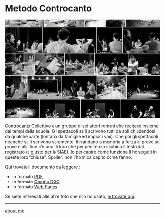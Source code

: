 # Metodo Controcanto    

[![](metodocontrocantocover0822.jpg)](https://cacioman.github.io/MetodoControcanto.pdf)  

[Controcanto Collettivo](https://controcantocollettivo.it/) è un gruppo di sei attori romani che recitano insieme dai tempi della scuola. Gli spettacoli se li scrivono tutti da soli chiudendosi da qualche parte (lontano da famiglie ed impicci vari). Che poi gli spettacoli neanche se li scrivono veramente: li mandano a memoria a forza di prove su prove e alla fine c’è uno di loro che per penitenza sbobina il testo dal registrato (e giusto per la SIAE).
Io per capire come funziona li ho seguiti in queste loro “chiuse”.
Spoiler: non l’ho mica capito come fanno.

Qui trovate il documento da leggere : 
- in formato [PDF](https://cacioman.github.io/MetodoControcanto.pdf)  
- in formato [Google DOC](https://docs.google.com/document/d/1QjlGbO58h9rhIr9l7X8WWTYCTQ0CrEAEWS8Ep1nxfoQ/edit?usp=sharing)  
- in formato [Web Pages](https://docs.google.com/document/d/e/2PACX-1vSyZlDuW2P9U75r0qg5rkLg99laBPE4ktJW7pDCbfDPm_cPkP0uV8OdeTEUxDhjHjoqju-9kKVUBd_J/pub)  

Se siete interesati alle altre foto che non ho usato, [le trovate qui](https://www.flickr.com/gp/cacioman/fPVsp9).  

---    
[about me](https://about.me/cacioman)  
